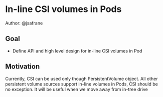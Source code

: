 # In-line CSI volumes in Pods

Author: @jsafrane

## Goal
* Define API and high level design for in-line CSI volumes in Pod

## Motivation
Currently, CSI can be used only though PersistentVolume object. All other persistent volume sources support in-line volumes in Pods, CSI should be no exception. It will be useful when we move away from in-tree drive 
<!--stackedit_data:
eyJoaXN0b3J5IjpbLTIwODI2MzkzMzIsNjU1NzcxODEzLC01MT
Y3MDY2NTBdfQ==
-->
